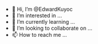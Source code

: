 - 👋 Hi, I’m @EdwardKuyoc
- 👀 I’m interested in ...
- 🌱 I’m currently learning ...
- 💞️ I’m looking to collaborate on ...
- 📫 How to reach me ...

<!---
EdwardKuyoc/EdwardKuyoc is a ✨ special ✨ repository because its `README.md` (this file) appears on your GitHub profile.
You can click the Preview link to take a look at your changes.
--->
